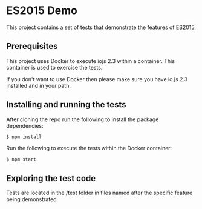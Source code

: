 # ES2015 Demo

This project contains a set of tests that demonstrate the features of [ES2015](http://www.ecma-international.org/ecma-262/6.0/).

## Prerequisites

This project uses Docker to execute iojs 2.3 within a container. This container is used to exercise the tests.

If you don't want to use Docker then please make sure you have io.js 2.3 installed and in your path.

## Installing and running the tests

After cloning the repo run the following to install the package dependencies:

```bash
$ npm install
```

Run the following to execute the tests within the Docker container:

```bash
$ npm start
```

## Exploring the test code

Tests are located in the /test folder in files named after the specific feature being demonstrated.
